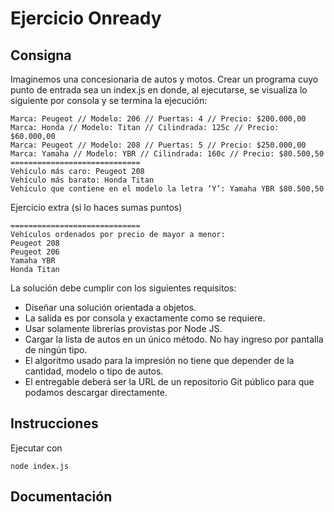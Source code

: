 # Ejercicio Onready


## Consigna

Imaginemos una concesionaria de autos y motos.
Crear un programa cuyo punto de entrada sea un index.js en donde, al ejecutarse, se visualiza lo siguiente por consola y se termina la ejecución:

```
Marca: Peugeot // Modelo: 206 // Puertas: 4 // Precio: $200.000,00
Marca: Honda // Modelo: Titan // Cilindrada: 125c // Precio: $60.000,00
Marca: Peugeot // Modelo: 208 // Puertas: 5 // Precio: $250.000,00
Marca: Yamaha // Modelo: YBR // Cilindrada: 160c // Precio: $80.500,50
=============================
Vehículo más caro: Peugeot 208
Vehículo más barato: Honda Titan
Vehículo que contiene en el modelo la letra ‘Y’: Yamaha YBR $80.500,50
```

Ejercicio extra (si lo haces sumas puntos)
```
=============================
Vehículos ordenados por precio de mayor a menor:
Peugeot 208
Peugeot 206
Yamaha YBR
Honda Titan
```


La solución debe cumplir con los siguientes requisitos:
  - Diseñar una solución orientada a objetos.  
  - La salida es por consola y exactamente como se requiere.  
  - Usar solamente librerías provistas por Node JS.  
  - Cargar la lista de autos en un único método. No hay ingreso por pantalla de ningún tipo.  
  - El algoritmo usado para la impresión no tiene que depender de la cantidad, modelo o tipo de autos.  
  - El entregable deberá ser la URL de un repositorio Git público para que podamos descargar directamente.  




## Instrucciones

Ejecutar con

```
node index.js
```



## Documentación

